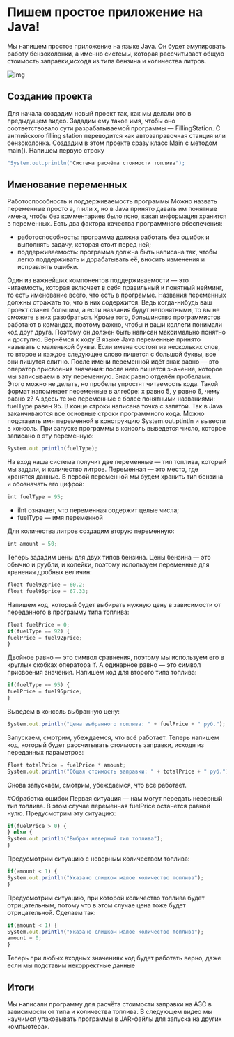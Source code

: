 # Пишем простое приложение на Java!

Мы напишем простое приложение на языке Java. Он будет эмулировать работу бензоколонки, а именно системы, которая рассчитывает общую стоимость заправки,исходя из типа бензина и количества литров.

![img](https://andreyex.ru/wp-content/uploads/2018/05/Kak-ustanovit-Java-s-apt-na-Ubuntu-18.04.jpg)

## Создание проекта

Для начала создадим новый проект так, как мы делали это в предыдущем видео.
Зададим ему такое имя, чтобы оно соответствовало сути разрабатываемой программы —
FillingStation. С английского filling station переводится как автозаправочная станция или
бензоколонка.
Создадим в этом проекте сразу класс Main с методом main(). Напишем первую строку

```js
"System.out.println("Система расчёта стоимости топлива");
```
## Именование переменных


Работоспособность и поддерживаемость программы
Можно назвать переменные просто a, n или x, но в Java принято давать им понятные
имена, чтобы без комментариев было ясно, какая информация хранится в переменных.
Есть два фактора качества программного обеспечения:
* работоспособность: программа должна работать без ошибок и выполнять задачу,
которая стоит перед ней;
* поддерживаемость: программа должна быть написана так, чтобы легко
поддерживать и дорабатывать её, вносить изменения и исправлять ошибки.

Один из важнейших компонентов поддерживаемости — это читаемость, которая включает
в себя правильный и понятный нейминг, то есть именование всего, что есть в программе.
Названия переменных должны отражать то, что в них содержится. Ведь когда-нибудь ваш
проект станет большим, а если названия будут непонятными, то вы не сможете в них
разобраться.
Кроме того, большинство программистов работают в командах, поэтому важно, чтобы и
ваши коллеги понимали код друг друга. Поэтому он должен быть написан максимально
понятно и доступно.
Вернёмся к коду
В языке Java переменные принято называть с маленькой буквы. Если имена состоят из
нескольких слов, то второе и каждое следующее слово пишется с большой буквы, все они
пишутся слитно.
После имени переменной идёт знак равно — это оператор присвоения значения: после
него пишется значение, которое мы записываем в эту переменную. Знак равно отделён
пробелами. Этого можно не делать, но пробелы упростят читаемость кода.
Такой формат напоминает переменные в алгебре: x равно 5, y равно 6, чему равно z? А
здесь те же переменные с более понятными названиями: fuelType равен 95.
В конце строки написана точка с запятой. Так в Java заканчиваются все основные строки
программного кода.
Можно подставить имя переменной в конструкцию System.out.ptintln и вывести в консоль.
При запуске программы в консоль выведется число, которое записано в эту переменную:
```js
System.out.println(fuelType);
```
На вход наша система получит две переменные — тип топлива, который мы задали, и
количество литров.
Переменная — это место, где хранятся данные. В первой переменной мы будем хранить
тип бензина и обозначать его цифрой:
```js
int fuelType = 95;
```

* iInt означает, что переменная содержит целые числа;
* fuelType — имя переменной

Для количества литров создадим вторую переменную:
```js
int amount = 50;
```

Теперь зададим цены для двух типов бензина. Цены бензина — это обычно и руубли, и
копейки, поэтому используем переменные для хранения дробных величин:

```js
float fuel92price = 60.2;
float fuel95price = 67.33;

```
Напишем код, который будет выбирать нужную цену в зависимости от переданного в
программу типа топлива:

```js
float fuelPrice = 0;
if(fuelType == 92) {
fuelPrice = fuel92price;
}
```
Двойное равно — это символ сравнения, поэтому мы используем его в круглых скобках
оператора if. А одинарное равно — это символ присвоения значения.
Напишем код для второго типа топлива:

```js
if(fuelType == 95) {
fuelPrice = fuel95price;
}
```
Выведем в консоль выбранную цену:

```js
System.out.println("Цена выбранного топлива: " + fuelPrice + " руб.");
```
Запускаем, смотрим, убеждаемся, что всё работает.
Теперь напишем код, который будет рассчитывать стоимость заправки, исходя из
переданных параметров:
```js
float totalPrice = fuelPrice * amount;
System.out.println("Общая стоимость заправки: " + totalPrice + " руб.");
```
Снова запускаем, смотрим, убеждаемся, что всё работает.

#Обработка ошибок
Первая ситуация — нам могут передать неверный тип топлива. В этом случае переменная
fuelPrice останется равной нулю. Предусмотрим эту ситуацию:

```js
if(fuelPrice > 0) {
} else {
System.out.println("Выбран неверный тип топлива");
}
```
Предусмотрим ситуацию с неверным количеством топлива:
```js
if(amount < 1) {
System.out.println("Указано слишком малое количество топлива");
}
```
Предусмотрим ситуацию, при которой количество топлива будет отрицательным, потому
что в этом случае цена тоже будет отрицательной. Сделаем так:
```js
if(amount < 1) {
System.out.println("Указано слишком малое количество топлива");
amount = 0;
}
```
Теперь при любых входных значениях код будет работать верно, даже если мы подставим
некорректные данные

## Итоги
Мы написали программу для расчёта стоимости заправки на АЗС в зависимости от типа и
количества топлива. В следующем видео мы научимся упаковывать программы в
JAR-файлы для запуска на других компьютерах.